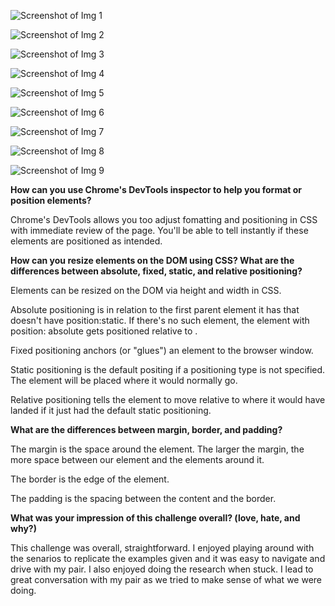 ![Screenshot of Img 1](/phase-0/week-3/chrome-devtools/imgs/1.png)

![Screenshot of Img 2](/phase-0/week-3/chrome-devtools/imgs/2.png)

![Screenshot of Img 3](imgs/pairscreenshot.png)

![Screenshot of Img 4](imgs/pairscreenshot.png)

![Screenshot of Img 5](imgs/pairscreenshot.png)

![Screenshot of Img 6](imgs/pairscreenshot.png)

![Screenshot of Img 7](imgs/pairscreenshot.png)

![Screenshot of Img 8](imgs/pairscreenshot.png)

![Screenshot of Img 9](imgs/pairscreenshot.png)

**How can you use Chrome's DevTools inspector to help you format or position elements?**

Chrome's DevTools allows you too adjust fomatting and positioning in CSS with immediate review of the page. You'll be able to tell instantly if these elements are positioned as intended.


**How can you resize elements on the DOM using CSS?
What are the differences between absolute, fixed, static, and relative positioning?**

Elements can be resized on the DOM via height and width in CSS.

Absolute positioning is in relation to the first parent element it has that doesn't have position:static. If there's no such element, the element with position: absolute gets positioned relative to <html>.

Fixed positioning anchors (or "glues") an element to the browser window.

Static positioning is the default positing if a positioning type is not specified. The element will be placed where it would normally go.

Relative positioning tells the element to move relative to where it would have landed if it just had the default static positioning.


**What are the differences between margin, border, and padding?**

The margin is the space around the element. The larger the margin, the more space between our element and the elements around it.

The border is the edge of the element.

The padding is the spacing between the content and the border.


**What was your impression of this challenge overall? (love, hate, and why?)**

This challenge was overall, straightforward. I enjoyed playing around with the senarios to replicate the examples given and it was easy to navigate and drive with my pair. I also enjoyed doing the research when stuck. I lead to great conversation with my pair as we tried to make sense of what we were doing.